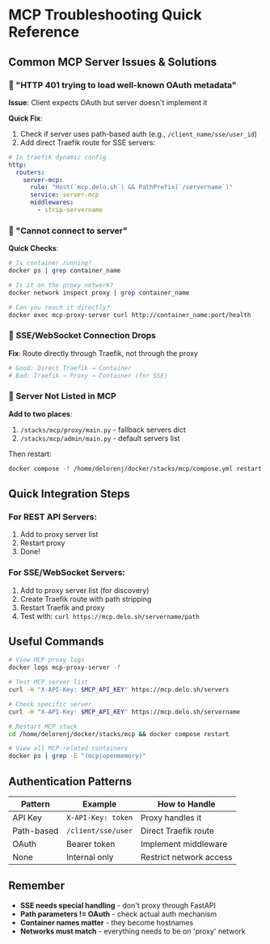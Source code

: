 # MCP Troubleshooting Quick Reference

## Common MCP Server Issues & Solutions

### 🔴 "HTTP 401 trying to load well-known OAuth metadata"
**Issue**: Client expects OAuth but server doesn't implement it

**Quick Fix**:
1. Check if server uses path-based auth (e.g., `/client_name/sse/user_id`)
2. Add direct Traefik route for SSE servers:
```yaml
# In traefik dynamic config
http:
  routers:
    server-mcp:
      rule: "Host(`mcp.delo.sh`) && PathPrefix(`/servername`)"
      service: server-mcp
      middlewares:
        - strip-servername
```

### 🔴 "Cannot connect to server"
**Quick Checks**:
```bash
# Is container running?
docker ps | grep container_name

# Is it on the proxy network?
docker network inspect proxy | grep container_name

# Can you reach it directly?
docker exec mcp-proxy-server curl http://container_name:port/health
```

### 🔴 SSE/WebSocket Connection Drops
**Fix**: Route directly through Traefik, not through the proxy
```yaml
# Good: Direct Traefik → Container
# Bad: Traefik → Proxy → Container (for SSE)
```

### 🔴 Server Not Listed in MCP
**Add to two places**:
1. `/stacks/mcp/proxy/main.py` - fallback servers dict
2. `/stacks/mcp/admin/main.py` - default servers list

Then restart:
```bash
docker compose -f /home/delorenj/docker/stacks/mcp/compose.yml restart mcp-proxy mcp-admin
```

## Quick Integration Steps

### For REST API Servers:
1. Add to proxy server list
2. Restart proxy
3. Done!

### For SSE/WebSocket Servers:
1. Add to proxy server list (for discovery)
2. Create Traefik route with path stripping
3. Restart Traefik and proxy
4. Test with: `curl https://mcp.delo.sh/servername/path`

## Useful Commands

```bash
# View MCP proxy logs
docker logs mcp-proxy-server -f

# Test MCP server list
curl -H "X-API-Key: $MCP_API_KEY" https://mcp.delo.sh/servers

# Check specific server
curl -H "X-API-Key: $MCP_API_KEY" https://mcp.delo.sh/servername

# Restart MCP stack
cd /home/delorenj/docker/stacks/mcp && docker compose restart

# View all MCP-related containers
docker ps | grep -E "(mcp|openmemory)"
```

## Authentication Patterns

| Pattern | Example | How to Handle |
|---------|---------|---------------|
| API Key | `X-API-Key: token` | Proxy handles it |
| Path-based | `/client/sse/user` | Direct Traefik route |
| OAuth | Bearer token | Implement middleware |
| None | Internal only | Restrict network access |

## Remember

- **SSE needs special handling** - don't proxy through FastAPI
- **Path parameters != OAuth** - check actual auth mechanism
- **Container names matter** - they become hostnames
- **Networks must match** - everything needs to be on 'proxy' network